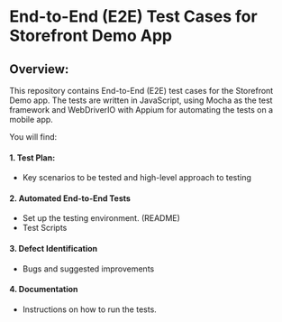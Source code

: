# End-to-End (E2E) Test Cases for Storefront Demo App
## Overview:
This repository contains End-to-End (E2E) test cases for the Storefront Demo app. The tests are written in JavaScript, using Mocha as the test framework and WebDriverIO with Appium for automating the tests on a mobile app.

 You will find:
#### 1. Test Plan: 
- Key scenarios to be tested and high-level approach to testing 
#### 2. Automated End-to-End Tests
- Set up the testing environment. (README)
- Test Scripts
#### 3. Defect Identification
- Bugs and suggested improvements
#### 4. Documentation
- Instructions on how to run the tests.
